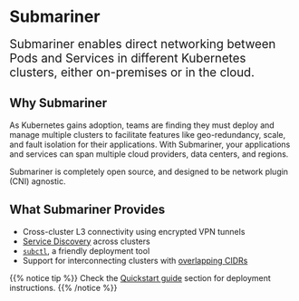 # Submariner

<span style="font-size:1.5em;">Submariner enables direct networking between Pods and Services in different Kubernetes clusters, either
on-premises or in the cloud.</span>

## Why Submariner

As Kubernetes gains adoption, teams are finding they must deploy and manage multiple clusters to facilitate features like geo-redundancy,
scale, and fault isolation for their applications. With Submariner, your applications and services can span multiple cloud providers, data
centers, and regions.

Submariner is completely open source, and designed to be network plugin (CNI) agnostic.

## What Submariner Provides

* Cross-cluster L3 connectivity using encrypted VPN tunnels
* [Service Discovery](./architecture/service-discovery/) across clusters
* [`subctl`](./deployment/), a friendly deployment tool
* Support for interconnecting clusters with [overlapping CIDRs](./architecture/globalnet/)

{{% notice tip %}}
Check the [Quickstart guide](./quickstart/) section for deployment instructions.
{{% /notice %}}
